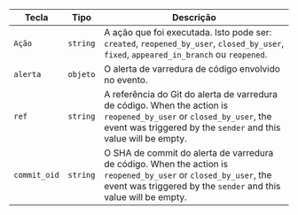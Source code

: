 | Tecla        | Tipo     | Descrição                                                                                                                                                                              |
| ------------ | -------- | -------------------------------------------------------------------------------------------------------------------------------------------------------------------------------------- |
| `Ação`       | `string` | A ação que foi executada. Isto pode ser: `created`, `reopened_by_user`, `closed_by_user`, `fixed`, `appeared_in_branch` ou `reopened`.                                                 |
| `alerta`     | `objeto` | O alerta de varredura de código envolvido no evento.                                                                                                                                   |
| `ref`        | `string` | A referência do Git do alerta de varredura de código. When the action is `reopened_by_user` or `closed_by_user`, the event was triggered by the `sender` and this value will be empty. |
| `commit_oid` | `string` | O SHA de commit do alerta de varredura de código. When the action is `reopened_by_user` or `closed_by_user`, the event was triggered by the `sender` and this value will be empty.     |
